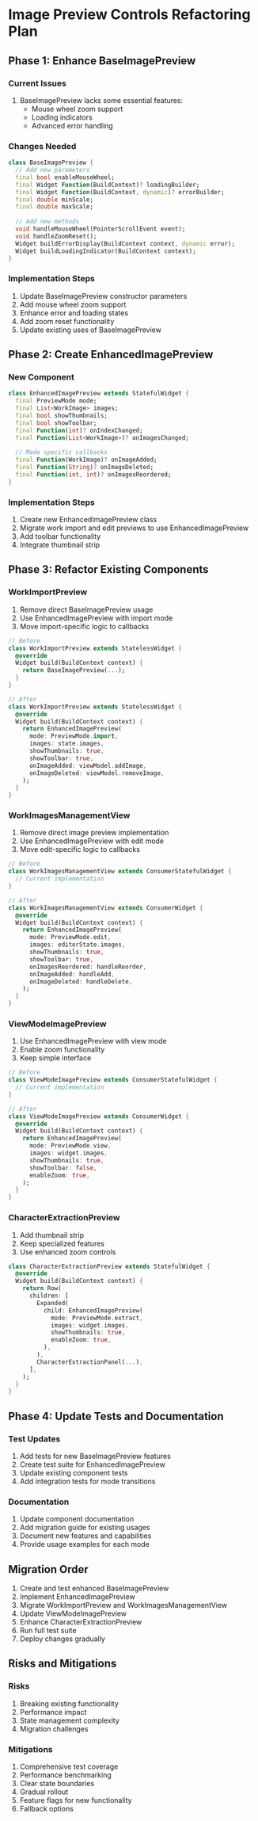 # Image Preview Controls Refactoring Plan

## Phase 1: Enhance BaseImagePreview

### Current Issues

1. BaseImagePreview lacks some essential features:
   - Mouse wheel zoom support
   - Loading indicators
   - Advanced error handling

### Changes Needed

```dart
class BaseImagePreview {
  // Add new parameters
  final bool enableMouseWheel;
  final Widget Function(BuildContext)? loadingBuilder;
  final Widget Function(BuildContext, dynamic)? errorBuilder;
  final double minScale;
  final double maxScale;
  
  // Add new methods
  void handleMouseWheel(PointerScrollEvent event);
  void handleZoomReset();
  Widget buildErrorDisplay(BuildContext context, dynamic error);
  Widget buildLoadingIndicator(BuildContext context);
}
```

### Implementation Steps

1. Update BaseImagePreview constructor parameters
2. Add mouse wheel zoom support
3. Enhance error and loading states
4. Add zoom reset functionality
5. Update existing uses of BaseImagePreview

## Phase 2: Create EnhancedImagePreview

### New Component

```dart
class EnhancedImagePreview extends StatefulWidget {
  final PreviewMode mode;
  final List<WorkImage> images;
  final bool showThumbnails;
  final bool showToolbar;
  final Function(int)? onIndexChanged;
  final Function(List<WorkImage>)? onImagesChanged;
  
  // Mode specific callbacks
  final Function(WorkImage)? onImageAdded;
  final Function(String)? onImageDeleted;
  final Function(int, int)? onImagesReordered;
}
```

### Implementation Steps

1. Create new EnhancedImagePreview class
2. Migrate work import and edit previews to use EnhancedImagePreview
3. Add toolbar functionality
4. Integrate thumbnail strip

## Phase 3: Refactor Existing Components

### WorkImportPreview

1. Remove direct BaseImagePreview usage
2. Use EnhancedImagePreview with import mode
3. Move import-specific logic to callbacks

```dart
// Before
class WorkImportPreview extends StatelessWidget {
  @override
  Widget build(BuildContext context) {
    return BaseImagePreview(...);
  }
}

// After
class WorkImportPreview extends StatelessWidget {
  @override
  Widget build(BuildContext context) {
    return EnhancedImagePreview(
      mode: PreviewMode.import,
      images: state.images,
      showThumbnails: true,
      showToolbar: true,
      onImageAdded: viewModel.addImage,
      onImageDeleted: viewModel.removeImage,
    );
  }
}
```

### WorkImagesManagementView

1. Remove direct image preview implementation
2. Use EnhancedImagePreview with edit mode
3. Move edit-specific logic to callbacks

```dart
// Before
class WorkImagesManagementView extends ConsumerStatefulWidget {
  // Current implementation
}

// After
class WorkImagesManagementView extends ConsumerWidget {
  @override
  Widget build(BuildContext context) {
    return EnhancedImagePreview(
      mode: PreviewMode.edit,
      images: editorState.images,
      showThumbnails: true,
      showToolbar: true,
      onImagesReordered: handleReorder,
      onImageAdded: handleAdd,
      onImageDeleted: handleDelete,
    );
  }
}
```

### ViewModeImagePreview

1. Use EnhancedImagePreview with view mode
2. Enable zoom functionality
3. Keep simple interface

```dart
// Before
class ViewModeImagePreview extends ConsumerStatefulWidget {
  // Current implementation
}

// After
class ViewModeImagePreview extends ConsumerWidget {
  @override
  Widget build(BuildContext context) {
    return EnhancedImagePreview(
      mode: PreviewMode.view,
      images: widget.images,
      showThumbnails: true,
      showToolbar: false,
      enableZoom: true,
    );
  }
}
```

### CharacterExtractionPreview

1. Add thumbnail strip
2. Keep specialized features
3. Use enhanced zoom controls

```dart
class CharacterExtractionPreview extends StatefulWidget {
  @override
  Widget build(BuildContext context) {
    return Row(
      children: [
        Expanded(
          child: EnhancedImagePreview(
            mode: PreviewMode.extract,
            images: widget.images,
            showThumbnails: true,
            enableZoom: true,
          ),
        ),
        CharacterExtractionPanel(...),
      ],
    );
  }
}
```

## Phase 4: Update Tests and Documentation

### Test Updates

1. Add tests for new BaseImagePreview features
2. Create test suite for EnhancedImagePreview
3. Update existing component tests
4. Add integration tests for mode transitions

### Documentation

1. Update component documentation
2. Add migration guide for existing usages
3. Document new features and capabilities
4. Provide usage examples for each mode

## Migration Order

1. Create and test enhanced BaseImagePreview
2. Implement EnhancedImagePreview
3. Migrate WorkImportPreview and WorkImagesManagementView
4. Update ViewModeImagePreview
5. Enhance CharacterExtractionPreview
6. Run full test suite
7. Deploy changes gradually

## Risks and Mitigations

### Risks

1. Breaking existing functionality
2. Performance impact
3. State management complexity
4. Migration challenges

### Mitigations

1. Comprehensive test coverage
2. Performance benchmarking
3. Clear state boundaries
4. Gradual rollout
5. Feature flags for new functionality
6. Fallback options
